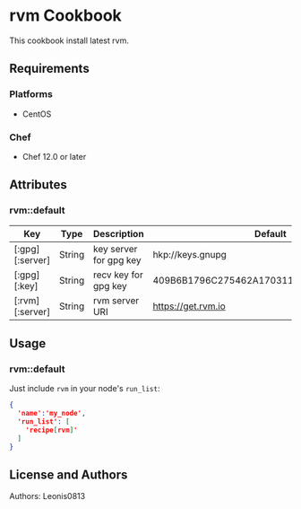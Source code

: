 # rvm Cookbook

This cookbook install latest rvm.

## Requirements

### Platforms

- CentOS

### Chef

- Chef 12.0 or later

## Attributes

### rvm::default

|Key            |Type  |Description           |Default                                 |
|---------------|------|----------------------|----------------------------------------|
|[:gpg][:server]|String|key server for gpg key|hkp://keys.gnupg                        |
|[:gpg][:key]   |String|recv key for gpg key  |409B6B1796C275462A1703113804BB82D39DC0E3|
|[:rvm][:server]|String|rvm server URI        |https://get.rvm.io                      |

## Usage

### rvm::default

Just include `rvm` in your node's `run_list`:

```json
{
  'name':'my_node',
  'run_list': [
    'recipe[rvm]'
  ]
}
```

## License and Authors

Authors: Leonis0813
